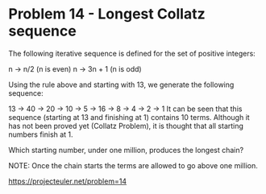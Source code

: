 # Problem 14 - Longest Collatz sequence
The following iterative sequence is defined for the set of positive integers:

n → n/2 (n is even)
n → 3n + 1 (n is odd)

Using the rule above and starting with 13, we generate the following sequence:

13 → 40 → 20 → 10 → 5 → 16 → 8 → 4 → 2 → 1
It can be seen that this sequence (starting at 13 and finishing at 1) contains 10 terms. Although it has not been proved yet (Collatz Problem), it is thought that all starting numbers finish at 1.

Which starting number, under one million, produces the longest chain?

NOTE: Once the chain starts the terms are allowed to go above one million.

https://projecteuler.net/problem=14